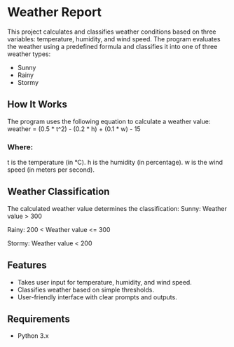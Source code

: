 # Weather Report
This project calculates and classifies weather conditions based on three variables: temperature, humidity, and wind speed. The program evaluates the weather using a predefined formula and classifies it into one of three weather types:
- Sunny
- Rainy
- Stormy

## How It Works
The program uses the following equation to calculate a weather value: weather = (0.5 * t^2) - (0.2 * h) + (0.1 * w) - 15

### Where:
t is the temperature (in °C).
h is the humidity (in percentage).
w is the wind speed (in meters per second).

## Weather Classification
The calculated weather value determines the classification:
Sunny: Weather value > 300

Rainy: 200 < Weather value <= 300

Stormy: Weather value < 200

## Features
- Takes user input for temperature, humidity, and wind speed.
- Classifies weather based on simple thresholds.
- User-friendly interface with clear prompts and outputs.

## Requirements
- Python 3.x

